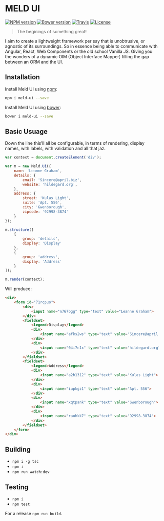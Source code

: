 MELD UI
=======

[![NPM version](https://img.shields.io/npm/v/meld-ui.svg?style=flat-square)](https://www.npmjs.com/package/meld-ui)
[![Bower version](https://img.shields.io/bower/v/meld-ui.svg?style=flat-square)](https://github.com/maraisr/meld-ui)
[![Travis](https://img.shields.io/travis/maraisr/meld-ui.svg?style=flat-square)](https://travis-ci.org/maraisr/meld-ui)
[![License](https://img.shields.io/npm/l/meld-ui.svg?style=flat-square)](https://github.com/maraisr/meld-ui/blob/master/LICENSE.md)

> The beginings of something great!

I aim to create a lightweight framework per say that is unobtrusive, or agnostic of its surroundings. So in essence being able to communicate with Angular, React, Web Components or the old school Vanilla JS. Giving you the wonders of a dynamic OIM (Object Interface Mapper) filling the gap between an ORM and the UI.

## Installation
Install Meld UI using [npm](https://docs.npmjs.com/):
```sh
npm i meld-ui --save
```

Install Meld UI using [bower](http://bower.io/#getting-started):
```sh
bower i meld-ui --save
```

## Basic Usuage
Down the line this'll all be configurable, in terms of rendering, display names, with labels, with validation and all that jaz.

```JavaScript
var context = document.createElement('div');

var m = new Meld.Ui({
	name: 'Leanne Graham',
	details: {
		email: 'Sincere@april.biz',
		website: 'hildegard.org',
	},
	address: {
		street: 'Kulas Light',
		suite: 'Apt. 556',
		city: 'Gwenborough',
		zipcode: '92998-3874'
	}
});

m.structure([
	{
		group: 'details',
		display: 'Display'
	},
	{
		group: 'address',
		display: 'Address'
	}
]);

m.render(context);

```
Will produce:
```HTML
<div>
	<form id="71rcpuo">
		<div>
			<input name="n767bgg" type="text" value="Leanne Graham">
		</div>
		<fieldset>
			<legend>Display</legend>
			<div>
				<input name="afks2ws" type="text" value="Sincere@april.biz">
			</div>
			<div>
				<input name="04i7n1x" type="text" value="hildegard.org">
			</div>
		</fieldset>
		<fieldset>
			<legend>Address</legend>
			<div>
				<input name="a2b1312" type="text" value="Kulas Light">
			</div>
			<div>
				<input name="iupkgz1" type="text" value="Apt. 556">
			</div>
			<div>
				<input name="xqtpank" type="text" value="Gwenborough">
			</div>
			<div>
				<input name="rauhkk7" type="text" value="92998-3874">
			</div>
		</fieldset>
	</form>
</div>
```

## Building
- `npm i -g tsc`
- `npm i`
- `npm run watch:dev`

## Testing
- `npm i`
- `npm test`

For a release `npm run build`.
